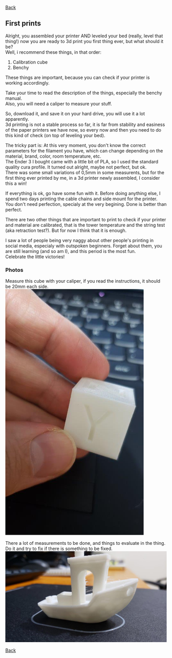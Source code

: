 [Back](https://duducosta.github.io/3dPrinting/firstThings/)

## First prints


Alright, you assembled your printer AND leveled your bed (really, level that thing!) now you are ready to 3d print you first thing ever, but what should it be?  
Well, i recommend these things, in that order:  

1. Calibration cube
2. Benchy

These things are important, because you can check if your printer is working accordingly.  


Take your time to read the description of the things, especially the benchy manual.  
Also, you will need a caliper to measure your stuff.  

So, download it, and save it on your hard drive, you will use it a lot apparently.  
3d printing is not a stable process so far, it is far from stability and easiness of the paper printers we have now, so every now and then you need to do this kind of check (on top of leveling your bed).  

The tricky part is: At this very moment, you don't know the correct parameters for the filament you have, which can change depending on the material, brand, color, room temperature, etc.  
The Ender 3 I bought came with a little bit of PLA, so I used the standard quality cura profile. 
It turned out alright, maybe not perfect, but ok.  
There was some small variations of 0,5mm in some measurents, but for the first thing ever printed by me, in a 3d printer newly assembled, I consider this a win!  

If everything is ok, go have some fun with it. Before doing anything else, I spend two days printing the cable chains and side mount for the printer.  
You don't need perfection, specialy at the very begining. Done is better than perfect.  

There are two other things that are important to print to check if your printer and material are calibrated, that is the tower temperature and the string test (aka retraction test?). But for now I think that it is enough.  

I saw a lot of people being very naggy about other people's printing in social media, especialy with outspoken beginners. Forget about them, you are still learning (and so am I), and this period is the most fun.  
Celebrate the little victories!  



### Photos
Measure this cube with your caliper, if you read the instructions, it should be 20mm each side.    
![](https://raw.githubusercontent.com/duducosta/3dPrinting/master/firstThings/firstPrint/FirstCube.jpg)  
  
  
There a lot of measurements to be done, and things to evaluate in the thing. Do it and try to fix if there is something to be fixed.
![](https://raw.githubusercontent.com/duducosta/3dPrinting/master/firstThings/firstPrint/FirstBenchy.jpg)  


[Back](https://duducosta.github.io/3dPrinting/firstThings/)
